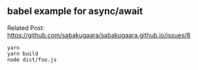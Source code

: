 ## babel example for async/await

Related Post: https://github.com/sabakugaara/sabakugaara.github.io/issues/8

```
yarn
yarn build
node dist/foo.js
```
